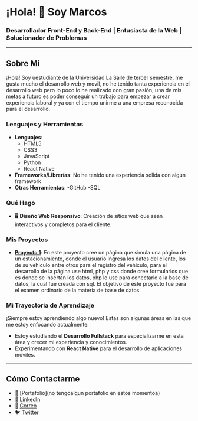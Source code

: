 # ¡Hola! 👋 Soy Marcos

### Desarrollador Front-End y Back-End | Entusiasta de la Web | Solucionador de Problemas

---

## Sobre Mí

¡Hola! Soy uestudiante de la Universidad La Salle de tercer semestre, me gusta mucho el desarrollo web y movil, no he tenido tanta experiencia en el desarrollo web pero lo poco lo he realizado con gran pasión, una de mis metas a futuro es poder conseguir un trabajo para empezar a crear experiencia laboral y ya con el tiempo unirme a una empresa reconocida para el desarrollo.

### Lenguajes y Herramientas

- **Lenguajes**: 
  - HTML5
  - CSS3 
  - JavaScript 
  - Python
  - React Native
- **Frameworks/Librerías**: 
  No he tenido una experiencia solida con algún framework
- **Otras Herramientas**: 
  -GitHub
  -SQL

### Qué Hago

- 🖥 **Diseño Web Responsivo**: Creación de sitios web que sean interactivos y completos para el cliente. 


### Mis Proyectos

- **[Proyecto 1](https://github.com/marcos05v/poyectos-La-Salle/tree/main/htdocs)**: En este proyecto cree un página que simula una página de un estacionamiento, donde el usuario ingresa los datos del cliente, los de su vehiculo entre otros para el registro del vehículo, para el desarrollo de la página use html, php y css donde cree formularios que es donde se insertan los datos, php lo use para conectarlo a la base de datos, la cual fue creada con sql. El objetivo de este proyecto fue para el examen ordinario de la materia de  base de datos.

### Mi Trayectoria de Aprendizaje

¡Siempre estoy aprendiendo algo nuevo! Estas son algunas áreas en las que me estoy enfocando actualmente:
- Estoy estudiando el **Desarrollo Fullstack** para especializarme en esta área y crecer mi experiencia y conocimientos.
- Experimentando con **React Native** para el desarrollo de aplicaciones móviles.

---

## Cómo Contactarme

- 💼 [Portafolio](no tengoalgun portafolio en estos momentoa)
- 💬 [LinkedIn](https://www.linkedin.com/in/marcos-castro-cruz-97956b271/)
- 📧 [Correo](kitoscastro294@gmail.com)
- 🐦 [Twitter](@ElMarquitos11)
